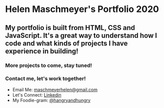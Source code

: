 # Helen Maschmeyer's Portfolio 2020

## My portfolio is built from HTML, CSS and JavaScript. It's a great way to understand how I code and what kinds of projects I have experience in building! 

### More projects to come, stay tuned!

### Contact me, let's work together! 
* Email Me: maschmeyerhelen@gmail.com
* Let's Connect: [Linkedin](https://www.linkedin.com/in/helen-maschmeyer-7275088a/)
* My Foodie-gram: [@hangryandhungry](https://www.instagram.com/hangryandhungry/)